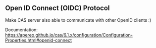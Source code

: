 ## Open ID Connect (OIDC) Protocol

Make CAS server also able to communicate with other OpenID clients :)

Documentation: https://apereo.github.io/cas/6.1.x/configuration/Configuration-Properties.html#openid-connect